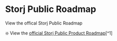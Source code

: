 # Storj Public Roadmap
View the offical Storj Public Roadmap 

:sparkle: View the [official Storj Public Product Roadmap](https://github.com/orgs/storj/projects/15)[^1]
